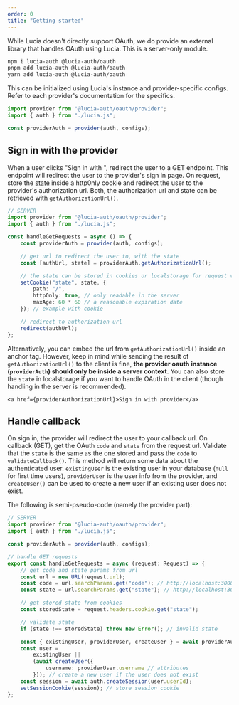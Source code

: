 ```yaml
---
order: 0
title: "Getting started"
---
```


While Lucia doesn't directly support OAuth, we do provide an external library that handles OAuth using Lucia. This is a server-only module.

```bash
npm i lucia-auth @lucia-auth/oauth
pnpm add lucia-auth @lucia-auth/oauth
yarn add lucia-auth @lucia-auth/oauth
```

This can be initialized using Lucia's instance and provider-specific configs. Refer to each provider's documentation for the specifics.

```ts
import provider from "@lucia-auth/oauth/provider";
import { auth } from "./lucia.js";

const providerAuth = provider(auth, configs);
```

## Sign in with the provider

When a user clicks "Sign in with <provider>", redirect the user to a GET endpoint. This endpoint will redirect the user to the provider's sign in page. On request, store the [state](https://www.rfc-editor.org/rfc/rfc6749#section-4.1.1) inside a http0nly cookie and redirect the user to the provider's authorization url. Both, the authorization url and state can be retrieved with `getAuthorizationUrl()`.

```ts
// SERVER
import provider from "@lucia-auth/oauth/provider";
import { auth } from "./lucia.js";

const handleGetRequests = async () => {
	const providerAuth = provider(auth, configs);

	// get url to redirect the user to, with the state
	const [authUrl, state] = providerAuth.getAuthorizationUrl();

	// the state can be stored in cookies or localstorage for request validation on callback
	setCookie("state", state, {
		path: "/",
		httpOnly: true, // only readable in the server
		maxAge: 60 * 60 // a reasonable expiration date
	}); // example with cookie

	// redirect to authorization url
	redirect(authUrl);
};
```

Alternatively, you can embed the url from `getAuthorizationUrl()` inside an anchor tag. However, keep in mind while sending the result of `getAuthorizationUrl()` to the client is fine, **the provider oauth instance (`providerAuth`) should only be inside a server context**. You can also store the `state` in localstorage if you want to handle OAuth in the client (though handling in the server is recommended).

```svelte
<a href={providerAuthorizationUrl}>Sign in with provider</a>
```

## Handle callback

On sign in, the provider will redirect the user to your callback url. On callback (GET), get the OAuth `code` and `state` from the request url. Validate that the `state` is the same as the one stored and pass the `code` to `validateCallback()`. This method will return some data about the authenticated user. `existingUser` is the existing user in your database (`null` for first time users), `providerUser` is the user info from the provider, and `createUser()` can be used to create a new user if an existing user does not exist.

The following is semi-pseudo-code (namely the provider part):

```ts
// SERVER
import provider from "@lucia-auth/oauth/provider";
import { auth } from "./lucia.js";

const providerAuth = provider(auth, configs);

// handle GET requests
export const handleGetRequests = async (request: Request) => {
	// get code and state params from url
	const url = new URL(request.url);
	const code = url.searchParams.get("code"); // http://localhost:3000/api/google?code=abc&state=efg => abc
	const state = url.searchParams.get("state"); // http://localhost:3000/api/google?code=abc&state=efg => efg

	// get stored state from cookies
	const storedState = request.headers.cookie.get("state");

	// validate state
	if (state !== storedState) throw new Error(); // invalid state

	const { existingUser, providerUser, createUser } = await providerAuth.validateCallback(code);
	const user =
		existingUser ||
		(await createUser({
			username: providerUser.username // attributes
		})); // create a new user if the user does not exist
	const session = await auth.createSession(user.userId);
	setSessionCookie(session); // store session cookie
};
```
